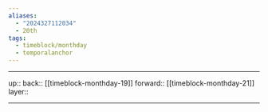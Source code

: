 ```yaml
---
aliases:
  - "2024327112034"
  - 20th
tags:
  - timeblock/monthday
  - temporalanchor
---
```




***

up:: 
back:: [[timeblock-monthday-19]]
forward:: [[timeblock-monthday-21]]
layer:: 

***

